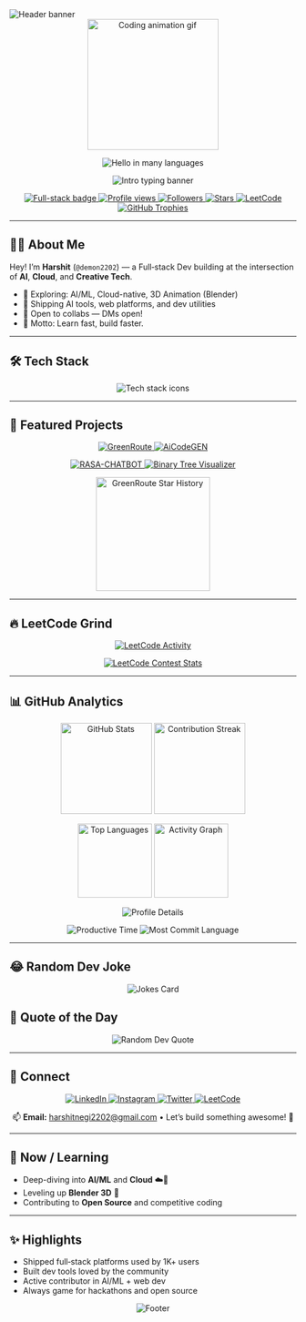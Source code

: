 <!-- Top wave banner -->
<picture>
  <source media="(prefers-color-scheme: dark)" srcset="https://capsule-render.vercel.app/api?type=waving&color=FF79C6&height=180&section=header&text=Harshit%20Singh%20Negi&fontColor=E1E1E6&fontSize=42&fontAlign=50&fontAlignY=35&animation=fadeIn&desc=Full-stack%20Developer%20%7C%20AI%20%7C%20Cloud&descAlign=50&descAlignY=60"/>
  <img src="https://capsule-render.vercel.app/api?type=waving&color=282a36&height=180&section=header&text=Harshit%20Singh%20Negi&fontColor=2A2A2A&fontSize=42&fontAlign=50&fontAlignY=35&animation=fadeIn&desc=Full-stack%20Developer%20%7C%20AI%20%7C%20Cloud&descAlign=50&descAlignY=60" alt="Header banner"/>
</picture>

<!-- Hero / GIF -->
<div align="center">
  <img src="https://user-images.githubusercontent.com/74038190/212750155-3ceddfbd-19d3-40a3-87af-8d329c8323c4.gif" height="230" alt="Coding animation gif"/>
</div>

<!-- Multilingual Hello (Typing animation) -->
<p align="center">
  <img src="https://readme-typing-svg.demolab.com?font=Fira+Code&size=32&duration=1800&pause=800&color=FF79C6&center=true&vCenter=true&width=900&lines=Hello!;नमस्ते!;Hola!;Bonjour!;Ciao!;こんにちは!;안녕하세요!;你好!;Привет!;مرحبا!;Olá!;ਸਤ+ਸ੍ਰੀ+ਅਕਾਲ!;வணக்கம்!;హలో!;ഹലോ!;হ্যালো!;Kia+ora!;Aloha!;Habari!;Hej!;Hallo!;Salut!;Szia!;Selamat+datang!;नमस्कार!" alt="Hello in many languages" />
</p>

<!-- Name + Tagline (Typing) -->
<p align="center">
  <img src="https://readme-typing-svg.demolab.com?font=Fira+Code&size=22&duration=3000&pause=1200&color=8BE9FD&center=true&vCenter=true&width=1000&lines=Hi%F0%9F%91%8B%2C+I'm+Harshit+Singh+Negi+(demon2202);Building+with+AI%2C+Cloud+%26+Code%20%F0%9F%92%BB;Full-stack+Developer+from+India%20%F0%9F%87%AE%F0%9F%87%B3;Open+Source+%E2%9D%A4%EF%B8%8F%2C+Hackathons+%F0%9F%8F%86%2C+3D+Animation+%F0%9F%8E%A8;Always+learning%2C+always+shipping+%F0%9F%9A%80" alt="Intro typing banner">
</p>

<!-- Badges -->
<p align="center">
  <a href="https://github.com/demon2202">
    <img src="https://img.shields.io/badge/Full--stack%20Developer-%F0%9F%92%BB-282a36?style=for-the-badge&logo=github&logoColor=FF79C6" alt="Full-stack badge"/>
  </a>
  <a href="https://hits.seeyoufarm.com/">
    <img src="https://hits.seeyoufarm.com/api/count/incr/badge.svg?url=https%3A%2F%2Fgithub.com%2Fdemon2202&count_bg=%23FF79C6&title_bg=%23282A36&icon=github.svg&icon_color=%23E1E1E6&title=Profile+Views&edge_flat=false" alt="Profile views"/>
  </a>
  <a href="https://github.com/demon2202?tab=followers" target="_blank">
    <img src="https://img.shields.io/github/followers/demon2202?label=Followers&style=for-the-badge&logo=github&logoColor=E1E1E6&labelColor=282a36&color=8BE9FD" alt="Followers"/>
  </a>
  <a href="https://github.com/demon2202?tab=repositories" target="_blank">
    <img src="https://img.shields.io/github/stars/demon2202?affiliations=OWNER&style=for-the-badge&logo=github&logoColor=E1E1E6&labelColor=282a36&color=FFB86C&label=Stars" alt="Stars"/>
  </a>
  <a href="https://leetcode.com/u/harshit3976/" target="_blank">
    <img src="https://img.shields.io/badge/LeetCode-harshit3976-282a36?style=for-the-badge&logo=leetcode&logoColor=000&labelColor=282a36&color=FFB86C" alt="LeetCode"/>
  </a>
  <a href="https://github.com/ryo-ma/github-profile-trophy">
    <img src="https://github-profile-trophy.vercel.app/?username=demon2202&theme=dracula&margin-w=10&row=1&column=6" alt="GitHub Trophies" />
  </a>
</p>

---

## 👨‍💻 About Me
Hey! I’m **Harshit** (`@demon2202`) — a Full‑stack Dev building at the intersection of **AI**, **Cloud**, and **Creative Tech**.

- 🚀 Exploring: AI/ML, Cloud-native, 3D Animation (Blender)
- 🧠 Shipping AI tools, web platforms, and dev utilities
- 🤝 Open to collabs — DMs open!
- 🎯 Motto: Learn fast, build faster.

---

## 🛠️ Tech Stack
<p align="center">
  <img src="https://skillicons.dev/icons?i=python,cpp,js,ts,react,html,css,tailwind,nodejs,express,flask,docker,aws,gcp,git,linux,figma,blender&perline=9" alt="Tech stack icons" />
</p>

---

## 🚩 Featured Projects
<p align="center">
  <a href="https://github.com/demon2202/GreenRoute">
    <img src="https://github-readme-stats.vercel.app/api/pin/?username=demon2202&repo=GreenRoute&theme=dracula&hide_border=false" alt="GreenRoute" />
  </a>
  <a href="https://github.com/demon2202/AiCodeGEN">
    <img src="https://github-readme-stats.vercel.app/api/pin/?username=demon2202&repo=AiCodeGEN&theme=dracula&hide_border=false" alt="AiCodeGEN"/>
  </a>
</p>
<p align="center">
  <a href="https://github.com/demon2202/RASA-CHATBOT">
    <img src="https://github-readme-stats.vercel.app/api/pin/?username=demon2202&repo=RASA-CHATBOT&theme=dracula&hide_border=false" alt="RASA-CHATBOT"/>
  </a>
  <a href="https://github.com/demon2202/Binary-Tree-visualizer">
    <img src="https://github-readme-stats.vercel.app/api/pin/?username=demon2202&repo=Binary-Tree-visualizer&theme=dracula&hide_border=false" alt="Binary Tree Visualizer"/>
  </a>
</p>

<p align="center">
  <a href="https://starchart.cc/demon2202/GreenRoute" target="_blank">
    <img src="https://starchart.cc/demon2202/GreenRoute.svg" alt="GreenRoute Star History" height="200">
  </a>
</p>

---

## 🔥 LeetCode Grind
<p align="center">
  <a href="https://leetcode.com/u/harshit3976/" target="_blank">
    <img src="https://leetcard.jacoblin.cool/harshit3976?theme=dark&font=Fira%20Code&ext=activity&border=0&radius=10" alt="LeetCode Activity" />
  </a>
</p>
<p align="center">
  <a href="https://leetcode.com/u/harshit3976/" target="_blank">
    <img src="https://leetcard.jacoblin.cool/harshit3976?theme=dark&font=Fira%20Code&ext=contest&border=0&radius=10" alt="LeetCode Contest Stats" />
  </a>
</p>

---

## 📊 GitHub Analytics
<p align="center">
  <img src="https://github-readme-stats.vercel.app/api?username=demon2202&show_icons=true&theme=dracula&hide_title=true" alt="GitHub Stats" height="160">
  <img src="https://streak-stats.demolab.com?user=demon2202&theme=dracula" alt="Contribution Streak" height="160">
</p>
<p align="center">
  <img src="https://github-readme-stats.vercel.app/api/top-langs/?username=demon2202&layout=compact&theme=dracula&hide_title=true" alt="Top Languages" height="130">
  <img src="https://github-readme-activity-graph.vercel.app/graph?username=demon2202&theme=dracula&hide_title=true" alt="Activity Graph" height="130">
</p>

<!-- Extra summary cards -->
<p align="center">
  <img src="https://github-profile-summary-cards.vercel.app/api/cards/profile-details?username=demon2202&theme=dracula" alt="Profile Details" />
</p>
<p align="center">
  <img src="https://github-profile-summary-cards.vercel.app/api/cards/productive-time?username=demon2202&theme=dracula&utcOffset=5.5" alt="Productive Time" />
  <img src="https://github-profile-summary-cards.vercel.app/api/cards/most-commit-language?username=demon2202&theme=dracula" alt="Most Commit Language" />
</p>

---

## 😂 Random Dev Joke
<p align="center">
  <img src="https://readme-jokes.vercel.app/api?theme=dracula&borderColor=FF79C6" alt="Jokes Card" />
</p>

## 🧠 Quote of the Day
<p align="center">
  <img src="https://quotes-github-readme.vercel.app/api?type=horizontal&theme=dracula" alt="Random Dev Quote"/>
</p>

---

## 🔗 Connect
<p align="center">
  <a href="https://www.linkedin.com/in/harshit-singh-negi/" target="_blank">
    <img src="https://img.shields.io/badge/LinkedIn-282a36?style=for-the-badge&logo=linkedin&logoColor=8BE9FD" alt="LinkedIn">
  </a>
  <a href="https://www.instagram.com/harshitnegi2202/" target="_blank">
    <img src="https://img.shields.io/badge/Instagram-282a36?style=for-the-badge&logo=instagram&logoColor=FF79C6" alt="Instagram">
  </a>
  <a href="https://twitter.com/demon2202_" target="_blank">
    <img src="https://img.shields.io/badge/Twitter-282a36?style=for-the-badge&logo=twitter&logoColor=8BE9FD" alt="Twitter">
  </a>
  <a href="https://leetcode.com/u/harshit3976/" target="_blank">
    <img src="https://img.shields.io/badge/LeetCode-282a36?style=for-the-badge&logo=leetcode&logoColor=000&label=Profile&labelColor=282a36&color=FFB86C" alt="LeetCode">
  </a>
</p>
<p align="center">
  📫 <b>Email:</b> <a href="mailto:harshitnegi2202@gmail.com">harshitnegi2202@gmail.com</a> • Let’s build something awesome! 🚀
</p>

---

## 🎯 Now / Learning
- Deep-diving into **AI/ML** and **Cloud** ☁️🤖
- Leveling up **Blender 3D** 🎨
- Contributing to **Open Source** and competitive coding

---

## ✨ Highlights
- Shipped full‑stack platforms used by 1K+ users
- Built dev tools loved by the community
- Active contributor in AI/ML + web dev
- Always game for hackathons and open source

<!-- Footer -->
<p align="center">
  <img src="https://capsule-render.vercel.app/api?type=waving&color=FF79C6&height=120&section=footer&text=Thanks%20for%20visiting!%20%F0%9F%91%8B&fontColor=282a36&fontAlign=50&fontAlignY=70" alt="Footer" />
</p>
